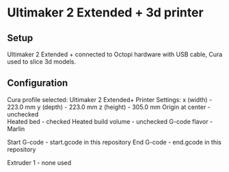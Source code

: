 # Ultimaker 2 Extended + 3d printer

## Setup
Ultimaker 2 Extended + connected to Octopi hardware with USB cable, Cura used to slice 3d models.

## Configuration
Cura profile selected: Ultimaker 2 Extended+
Printer Settings:
x (width)            - 223.0 mm 
y (depth)            - 223.0 mm 
z (height)           - 305.0 mm 
Origin at center     - unchecked  
Heated bed           - checked 
Heated build volume  - unchecked 
G-code flavor        - Marlin 
 
Start G-code         - start.gcode in this repository
End G-code           - end.gcode in this repository

Extruder 1           - none used
